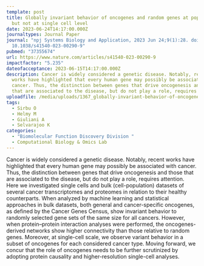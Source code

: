 ```yaml
---
template: post
title: Globally invariant behavior of oncogenes and random genes at population
  but not at single cell level
date: 2023-06-24T14:17:00.000Z
journaltypes: Journal Paper
journal: "npj Systems Biology and Application, 2023 Jun 24;9(1):28. doi:
  10.1038/s41540-023-00290-9"
pubmed: "37355674"
url: https://www.nature.com/articles/s41540-023-00290-9
impactfactor: "5.235"
dateofacceptance: 2023-06-15T14:17:00.000Z
description: Cancer is widely considered a genetic disease. Notably, recent
  works have highlighted that every human gene may possibly be associated with
  cancer. Thus, the distinction between genes that drive oncogenesis and those
  that are associated to the disease, but do not play a role, requires attention
uploadfile: /media/uploads/1367_globally-invariant-behavior-of-oncogenes-and-random.pdf
tags:
  - Sirbu O
  - Helmy M
  - Giuliani A
  - Selvarajoo K
categories:
  - "Biomolecular Function Discovery Division "
  - Computational Biology & Omics Lab
---
```

<!--StartFragment-->

Cancer is widely considered a genetic disease. Notably, recent works have highlighted that every human gene may possibly be associated with cancer. Thus, the distinction between genes that drive oncogenesis and those that are associated to the disease, but do not play a role, requires attention. Here we investigated single cells and bulk (cell-population) datasets of several cancer transcriptomes and proteomes in relation to their healthy counterparts. When analyzed by machine learning and statistical approaches in bulk datasets, both general and cancer-specific oncogenes, as defined by the Cancer Genes Census, show invariant behavior to randomly selected gene sets of the same size for all cancers. However, when protein–protein interaction analyses were performed, the oncogenes-derived networks show higher connectivity than those relative to random genes. Moreover, at single-cell scale, we observe variant behavior in a subset of oncogenes for each considered cancer type. Moving forward, we concur that the role of oncogenes needs to be further scrutinized by adopting protein causality and higher-resolution single-cell analyses.

<!--EndFragment-->